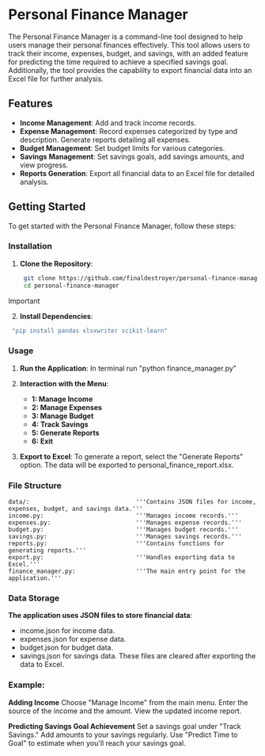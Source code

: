 # Personal Finance Manager

The Personal Finance Manager is a command-line tool designed to help users manage their personal finances effectively. This tool allows users to track their income, expenses, budget, and savings, with an added feature for predicting the time required to achieve a specified savings goal. Additionally, the tool provides the capability to export financial data into an Excel file for further analysis.

## Features

- **Income Management**: Add and track income records.
- **Expense Management**: Record expenses categorized by type and description. Generate reports detailing all expenses.
- **Budget Management**: Set budget limits for various categories.
- **Savings Management**: Set savings goals, add savings amounts, and view progress.
- **Reports Generation**: Export all financial data to an Excel file for detailed analysis.

## Getting Started

To get started with the Personal Finance Manager, follow these steps:

### Installation

1. **Clone the Repository**:
   ```bash
    git clone https://github.com/finaldestroyer/personal-finance-manager.git
    cd personal-finance-manager

> [!IMPORTANT]
>2. **Install Dependencies**:
>   ```bash
>    "pip install pandas xlsxwriter scikit-learn"

### Usage

1. **Run the Application**:
    In terminal run "python finance_manager.py"

2. **Interaction with the Menu**:
    - **1: Manage Income**
    - **2: Manage Expenses**
    - **3: Manage Budget**
    - **4: Track Savings**
    - **5: Generate Reports**
    - **6: Exit**


3. **Export to Excel**:
    To generate a report, select the "Generate Reports" option. The data will be exported to personal_finance_report.xlsx.

### File Structure
    data/:                              '''Contains JSON files for income, expenses, budget, and savings data.'''
    income.py:                          '''Manages income records.'''
    expenses.py:                        '''Manages expense records.'''
    budget.py:                          '''Manages budget records.'''
    savings.py:                         '''Manages savings records.'''
    reports.py:                         '''Contains functions for generating reports.'''
    export.py:                          '''Handles exporting data to Excel.'''
    finance_manager.py:                 '''The main entry point for the application.'''

### Data Storage

**The application uses JSON files to store financial data**:
- income.json for income data.
- expenses.json for expense data.
- budget.json for budget data.
- savings.json for savings data.
These files are cleared after exporting the data to Excel.


### Example:

**Adding Income**
    Choose "Manage Income" from the main menu.
    Enter the source of the income and the amount.
    View the updated income report.

**Predicting Savings Goal Achievement**
    Set a savings goal under "Track Savings."
    Add amounts to your savings regularly.
    Use "Predict Time to Goal" to estimate when you'll reach your savings goal.
